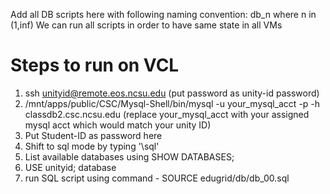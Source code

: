 Add all DB scripts here with following naming convention: db_n where n in (1,inf) 
We can run all scripts in order to have same state in all VMs

# Steps to run on VCL

1. ssh unityid@remote.eos.ncsu.edu (put password as unity-id password)
2. /mnt/apps/public/CSC/Mysql-Shell/bin/mysql -u your_mysql_acct -p -h classdb2.csc.ncsu.edu (replace your_mysql_acct with your assigned mysql acct which would match your unity ID)
3. Put Student-ID as password here
4. Shift to sql mode by typing '\sql'
5. List available databases using SHOW DATABASES;
6. USE unityid; database
7. run SQL script using command - SOURCE edugrid/db/db_00.sql


